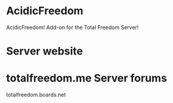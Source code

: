 AcidicFreedom
=============

AcidicFreedom! Add-on for the Total Freedom Server!

Server website
=============
totalfreedom.me
Server forums
=============
totalfreedom.boards.net
